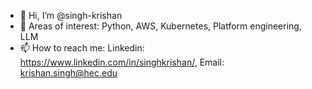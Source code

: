 - 👋 Hi, I’m @singh-krishan
- 👀 Areas of interest: Python, AWS, Kubernetes, Platform engineering, LLM 
- 📫 How to reach me: Linkedin: https://www.linkedin.com/in/singhkrishan/, Email: krishan.singh@hec.edu

<!---
singh-krishan/singh-krishan is a ✨ special ✨ repository because its `README.md` (this file) appears on your GitHub profile.
You can click the Preview link to take a look at your changes.
--->
